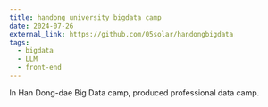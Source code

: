 ```yaml
---
title: handong university bigdata camp
date: 2024-07-26
external_link: https://github.com/05solar/handongbigdata
tags:
  - bigdata
  - LLM
  - front-end
---
```


In Han Dong-dae Big Data camp, produced professional data camp.

<!--change-->
<!--change-->
